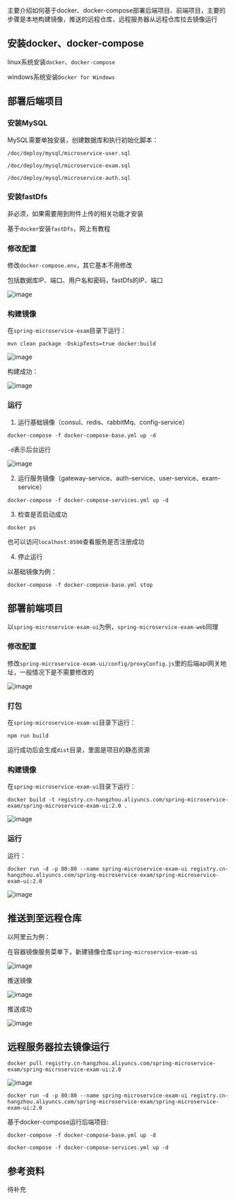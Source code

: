 主要介绍如何基于docker、docker-compose部署后端项目、前端项目，主要的步骤是本地构建镜像，推送的远程仓库，远程服务器从远程仓库拉去镜像运行

## 安装docker、docker-compose

linux系统安装`docker`、`docker-compose`

windows系统安装`Docker for Windows`

## 部署后端项目

### 安装MySQL

MySQL需要单独安装，创建数据库和执行初始化脚本：

`/doc/deploy/mysql/microservice-user.sql`

`/doc/deploy/mysql/microservice-exam.sql`

`/doc/deploy/mysql/microservice-auth.sql`

### 安装fastDfs

非必须，如果需要用到附件上传的相关功能才安装

基于`docker`安装`fastDfs`，网上有教程

### 修改配置

修改`docker-compose.env`，其它基本不用修改

包括数据库IP、端口、用户名和密码，fastDfs的IP、端口

![image](images/deploy/config_docker_env.png)

### 构建镜像

在`spring-microservice-exam`目录下运行：

```
mvn clean package -DskipTests=true docker:build
```

![image](images/deploy/config_docker_mvn.png)

构建成功：

![image](images/deploy/config_docker_mvn_success.png)

### 运行

1. 运行基础镜像（consul、redis、rabbitMq、config-service）

```
docker-compose -f docker-compose-base.yml up -d
```

`-d`表示后台运行

![image](images/deploy/config_docker_base.png)

2. 运行服务镜像（gateway-service、auth-service、user-service、exam-service）

```
docker-compose -f docker-compose-services.yml up -d
```

3. 检查是否启动成功

```
docker ps
```

也可以访问`localhost:8500`查看服务是否注册成功

4. 停止运行

以基础镜像为例：

```
docker-compose -f docker-compose-base.yml stop
```

## 部署前端项目

以`spring-microservice-exam-ui`为例，`spring-microservice-exam-web`同理

### 修改配置

修改`spring-microservice-exam-ui/config/proxyConfig.js`里的后端api网关地址，一般情况下是不需要修改的

![image](images/deploy/config_docker_ui_proxy.png)

### 打包

在`spring-microservice-exam-ui`目录下运行：

```
npm run build
```

运行成功后会生成`dist`目录，里面是项目的静态资源

### 构建镜像

在`spring-microservice-exam-ui`目录下运行：

```
docker build -t registry.cn-hangzhou.aliyuncs.com/spring-microservice-exam/spring-microservice-exam-ui:2.0 .
```

![image](images/deploy/config_docker_ui_build.png)

### 运行

运行：

```
docker run -d -p 80:80 --name spring-microservice-exam-ui registry.cn-hangzhou.aliyuncs.com/spring-microservice-exam/spring-microservice-exam-ui:2.0
```

![image](images/deploy/config_docker_ui_run.png)

## 推送到至远程仓库

以阿里云为例：

在容器镜像服务菜单下，新建镜像仓库`spring-microservice-exam-ui`

![image](images/deploy/config_docker_aliyun.png)

推送镜像

![image](images/deploy/config_docker_aliyun_push.png)

推送成功

![image](images/deploy/config_docker_aliyun_push_success.png)

## 远程服务器拉去镜像运行

```
docker pull registry.cn-hangzhou.aliyuncs.com/spring-microservice-exam/spring-microservice-exam-ui:2.0
```

![image](images/deploy/config_docker_pull.png)

```
docker run -d -p 80:80 --name spring-microservice-exam-ui registry.cn-hangzhou.aliyuncs.com/spring-microservice-exam/spring-microservice-exam-ui:2.0
```

基于docker-compose运行后端项目:

```
docker-compose -f docker-compose-base.yml up -d
```

```
docker-compose -f docker-compose-services.yml up -d
```

## 参考资料

待补充
